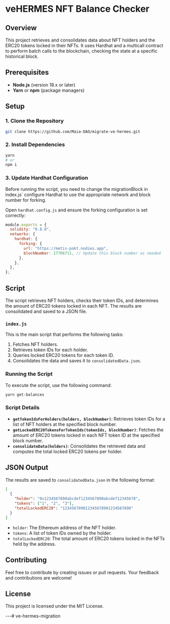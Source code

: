 # veHERMES NFT Balance Checker

## Overview

This project retrieves and consolidates data about NFT holders and the ERC20 tokens locked in their NFTs. It uses Hardhat and a multicall contract to perform batch calls to the blockchain, checking the state at a specific historical block.

## Prerequisites

- **Node.js** (version 18.x or later)
- **Yarn** or **npm** (package managers)

## Setup

### 1. Clone the Repository

```bash
git clone https://github.com/Maia-DAO/migrate-ve-hermes.git
```

### 2. Install Dependencies

```bash
yarn
# or
npm i
```

### 3. Update Hardhat Configuration

Before running the script, you need to change the migrationBlock in ìndex.js` configure Hardhat to use the appropriate network and block number for forking.

Open `hardhat.config.js` and ensure the forking configuration is set correctly:

```javascript
module.exports = {
  solidity: "0.8.0",
  networks: {
    hardhat: {
      forking: {
        url: "https://metis-pokt.nodies.app",
        blockNumber: 17706711, // Update this block number as needed
      },
    },
  },
};
```

## Script

The script retrieves NFT holders, checks their token IDs, and determines the amount of ERC20 tokens locked in each NFT. The results are consolidated and saved to a JSON file.

### `index.js`

This is the main script that performs the following tasks:

1. Fetches NFT holders.
2. Retrieves token IDs for each holder.
3. Queries locked ERC20 tokens for each token ID.
4. Consolidates the data and saves it to `consolidatedData.json`.

### Running the Script

To execute the script, use the following command:

```bash
yarn get-balances
```

### Script Details

- **`getTokenIdsForHolders(holders, blockNumber)`**: Retrieves token IDs for a list of NFT holders at the specified block number.
- **`getLockedERC20TokensForTokenIds(tokenIds, blockNumber)`**: Fetches the amount of ERC20 tokens locked in each NFT token ID at the specified block number.
- **`consolidateData(holders)`**: Consolidates the retrieved data and computes the total locked ERC20 tokens per holder.

## JSON Output

The results are saved to `consolidatedData.json` in the following format:

```json
[
  {
    "holder": "0x1234567890abcdef1234567890abcdef12345678",
    "tokens": ["1", "2", "3"],
    "totalLockedERC20": "123456789012345678901234567890"
  }
]
```

- `holder`: The Ethereum address of the NFT holder.
- `tokens`: A list of token IDs owned by the holder.
- `totalLockedERC20`: The total amount of ERC20 tokens locked in the NFTs held by the address.

## Contributing

Feel free to contribute by creating issues or pull requests. Your feedback and contributions are welcome!

## License

This project is licensed under the MIT License.

---# ve-hermes-migration
